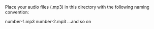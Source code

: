 Place your audio files (.mp3) in this directory with the following naming convention:

number-1.mp3
number-2.mp3
...and so on